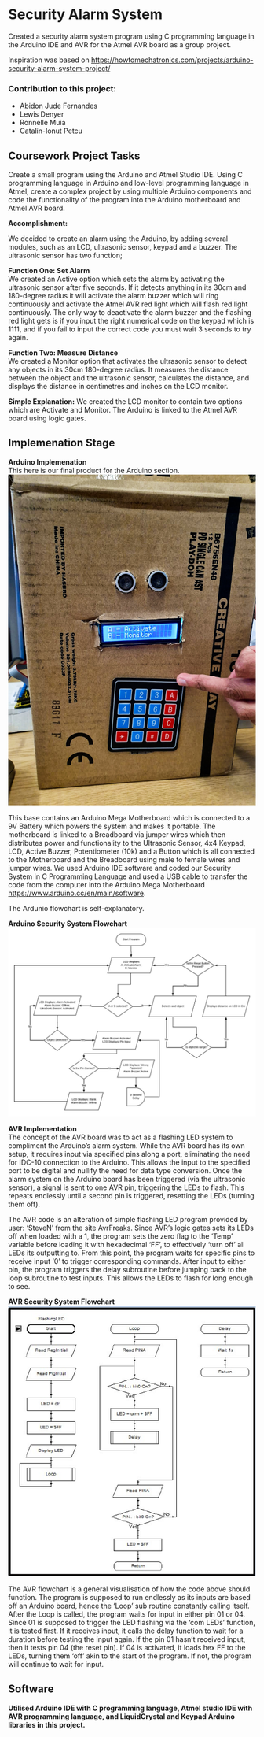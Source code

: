 # Security Alarm System

Created a security alarm system program using C programming language in the Arduino IDE and AVR for the Atmel AVR board as a group project.

Inspiration was based on https://howtomechatronics.com/projects/arduino-security-alarm-system-project/

### Contribution to this project:
- Abidon Jude Fernandes
- Lewis Denyer
- Ronnelle Muia
- Catalin-Ionut Petcu

## Coursework Project Tasks

Create a small program using the Arduino and Atmel Studio IDE. Using C programming language in Arduino and low-level programming language in Atmel, create a complex project by using multiple Arduino components and code the functionality of the program into the Arduino motherboard and Atmel AVR board.


**Accomplishment:**

We decided to create an alarm using the Arduino, by adding several modules, such as an LCD, ultrasonic sensor, keypad and a buzzer. The ultrasonic sensor has two function;

**Function One: Set Alarm** <br />
We created an Active option which sets the alarm by activating the ultrasonic sensor after five seconds. If it detects anything in its 30cm and 180-degree radius it will activate the alarm buzzer which will ring continuously and activate the Atmel AVR red light which will flash red light continuously. The only way to deactivate the alarm buzzer and the flashing red light gets is if you input the right numerical code on the keypad which is 1111, and if you fail to input the correct code you must wait 3 seconds to try again.

**Function Two: Measure Distance** <br />
We created a Monitor option that activates the ultrasonic sensor to detect any objects in its 30cm 180-degree radius.  It measures the distance between the object and the ultrasonic sensor, calculates the distance, and displays the distance in centimetres and inches on the LCD monitor. 

**Simple Explanation:** We created the LCD monitor to contain two options which are Activate and Monitor. The Arduino is linked to the Atmel AVR board using logic gates.

## Implemenation Stage
**Arduino Implemenation** <br />
This here is our final product for the Arduino section. <br />
![Arduino Security Alarm System](https://github.com/Abidon-J-F/University-of-Greenwich-Projects/blob/main/Y1/Security%20Alarm%20System/Arduino.jpg) <br />

This base contains an Arduino Mega Motherboard which is connected to a 9V Battery which powers the system and makes it portable. The motherboard is linked to a Breadboard via jumper wires which then distributes power and functionality to the Ultrasonic Sensor, 4x4 Keypad, LCD, Active Buzzer, Potentiometer (10k) and a Button which is all connected to the Motherboard and the Breadboard using male to female wires and jumper wires. We used Arduino IDE software and coded our Security System in C Programming Language and used a USB cable to transfer the code from the computer into the Arduino Mega Motherboard https://www.arduino.cc/en/main/software. <br />

The Ardunio flowchart is self-explanatory. <br />

**Arduino Security System Flowchart** <br /> 
![Arduino Security System Flowchart](https://github.com/Abidon-J-F/University-of-Greenwich-Projects/blob/main/Y1/Security%20Alarm%20System/Arduino%20Security%20System%20Flowchart.jpeg) <br /> 



**AVR Implementation** <br />
The concept of the AVR board was to act as a flashing LED system to compliment the Arduino’s alarm system. While the AVR board has its own setup, it requires input via specified pins along a port, eliminating the need for IDC-10 connection to the Arduino. This allows the input to the specified port to be digital and nullify the need for data type conversion. Once the alarm system on the Arduino board has been triggered (via the ultrasonic sensor), a signal is sent to one AVR pin, triggering the LEDs to flash. This repeats endlessly until a second pin is triggered, resetting the LEDs (turning them off).

The AVR code is an alteration of simple flashing LED program provided by user: ‘SteveN’ from the site AvrFreaks. Since AVR’s logic gates sets its LEDs off when loaded with a 1, the program sets the zero flag to the ‘Temp’ variable before loading it with hexadecimal ‘FF’, to effectively ‘turn off’ all LEDs its outputting to.
From this point, the program waits for specific pins to receive input ‘0’ to trigger corresponding commands. After input to either pin, the program triggers the delay subroutine before jumping back to the loop subroutine to test inputs. This allows the LEDs to flash for long enough to see. <br />

**AVR Security System Flowchart** <br />
![AVR Security System Flowchart](https://github.com/Abidon-J-F/University-of-Greenwich-Projects/blob/main/Y1/Security%20Alarm%20System/AVR%20Security%20System%20Flowchart.jpeg) <br />

The AVR flowchart is a general visualisation of how the code above should function. The program is supposed to run endlessly as its inputs are based off an Arduino board, hence the ‘Loop’ sub routine constantly calling itself. After the Loop is called, the program waits for input in either pin 01 or 04. Since 01 is supposed to trigger the LED flashing via the ‘com LEDs’ function, it is tested first. If it receives input, it calls the delay function to wait for a duration before testing the input again. If the pin 01 hasn’t received input, then it tests pin 04 (the reset pin). If 04 is activated, it loads hex FF to the LEDs, turning them ‘off’ akin to the start of the program. If not, the program will continue to wait for input. 


## Software
**Utilised Arduino IDE with C programming language, Atmel studio IDE with AVR programming language, and LiquidCrystal and Keypad Arduino libraries in this project.**
